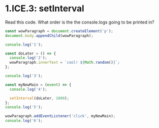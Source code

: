 # 1.ICE.3: setInterval

Read this code. What order is the the console.logs going to be printed in?

```javascript
const wowParagraph = document.createElement('p');
document.body.appendChild(wowParagraph);

console.log('1');

const doLater = () => {
  console.log('2');
  wowParagraph.innerText = `cool! ${Math.random()}`;
};

console.log('3');

const myNewMain = (event) => {
  console.log('4');

  setInterval(doLater, 1000);
};
console.log('5');

wowParagraph.addEventListener('click', myNewMain);
console.log('6');
```

